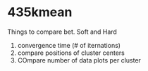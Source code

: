 # 435kmean


Things to compare bet. Soft and Hard

1. convergence time (# of iternations)
2. compare positions of cluster centers
3. COmpare number of data plots per cluster
